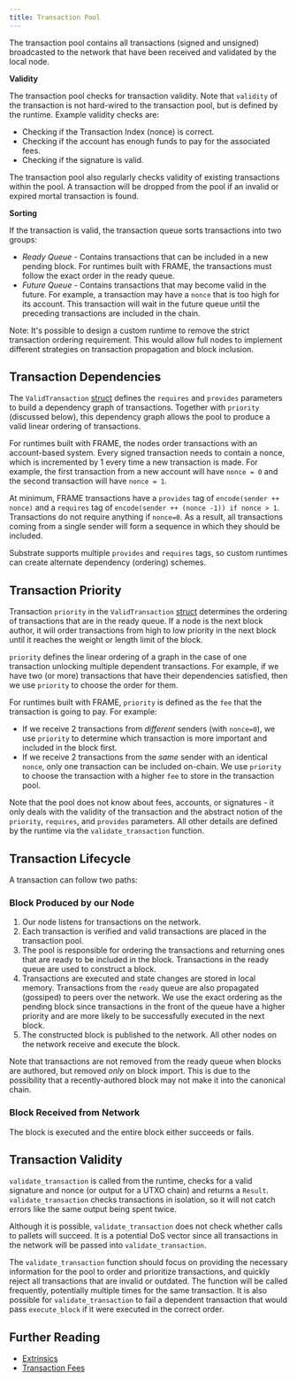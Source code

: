 ```yaml
---
title: Transaction Pool
---
```


The transaction pool contains all transactions (signed and unsigned) broadcasted to the network that
have been received and validated by the local node.

**Validity**

The transaction pool checks for transaction validity. Note that `validity` of the transaction is not
hard-wired to the transaction pool, but is defined by the runtime. Example validity checks are:

- Checking if the Transaction Index (nonce) is correct.
- Checking if the account has enough funds to pay for the associated fees.
- Checking if the signature is valid.

The transaction pool also regularly checks validity of existing transactions within the pool. A
transaction will be dropped from the pool if an invalid or expired mortal transaction is found.

**Sorting**

If the transaction is valid, the transaction queue sorts transactions into two groups:

- _Ready Queue_ - Contains transactions that can be included in a new pending block. For runtimes
  built with FRAME, the transactions must follow the exact order in the ready queue.
- _Future Queue_ - Contains transactions that may become valid in the future. For example, a
  transaction may have a `nonce` that is too high for its account. This transaction will wait in the
  future queue until the preceding transactions are included in the chain.

Note: It's possible to design a custom runtime to remove the strict transaction ordering
requirement. This would allow full nodes to implement different strategies on transaction
propagation and block inclusion.

## Transaction Dependencies

The `ValidTransaction`
[struct](https://substrate.dev/rustdocs/v3.0.0/sp_runtime/transaction_validity/struct.ValidTransaction.html)
defines the `requires` and `provides` parameters to build a dependency graph of transactions.
Together with `priority` (discussed below), this dependency graph allows the pool to produce a valid
linear ordering of transactions.

For runtimes built with FRAME, the nodes order transactions with an account-based system. Every
signed transaction needs to contain a nonce, which is incremented by 1 every time a new transaction
is made. For example, the first transaction from a new account will have `nonce = 0` and the second
transaction will have `nonce = 1`.

At minimum, FRAME transactions have a `provides` tag of `encode(sender ++ nonce)` and a `requires`
tag of `encode(sender ++ (nonce -1)) if nonce > 1`. Transactions do not require anything if
`nonce=0`. As a result, all transactions coming from a single sender will form a sequence in which
they should be included.

Substrate supports multiple `provides` and `requires` tags, so custom runtimes can create alternate
dependency (ordering) schemes.

## Transaction Priority

Transaction `priority` in the `ValidTransaction`
[struct](https://substrate.dev/rustdocs/v3.0.0/sp_runtime/transaction_validity/struct.ValidTransaction.html)
determines the ordering of transactions that are in the ready queue. If a node is the next block
author, it will order transactions from high to low priority in the next block until it reaches the
weight or length limit of the block.

`priority` defines the linear ordering of a graph in the case of one transaction unlocking multiple
dependent transactions. For example, if we have two (or more) transactions that have their
dependencies satisfied, then we use `priority` to choose the order for them.

For runtimes built with FRAME, `priority` is defined as the `fee` that the transaction is going to
pay. For example:

- If we receive 2 transactions from _different_ senders (with `nonce=0`), we use `priority` to
  determine which transaction is more important and included in the block first.
- If we receive 2 transactions from the _same_ sender with an identical `nonce`, only one
  transaction can be included on-chain. We use `priority` to choose the transaction with a higher
  `fee` to store in the transaction pool.

Note that the pool does not know about fees, accounts, or signatures - it only deals with the
validity of the transaction and the abstract notion of the `priority`, `requires`, and `provides`
parameters. All other details are defined by the runtime via the `validate_transaction` function.

## Transaction Lifecycle

A transaction can follow two paths:

### Block Produced by our Node

1. Our node listens for transactions on the network.
2. Each transaction is verified and valid transactions are placed in the transaction pool.
3. The pool is responsible for ordering the transactions and returning ones that are ready to be
   included in the block. Transactions in the ready queue are used to construct a block.
4. Transactions are executed and state changes are stored in local memory. Transactions from the
   `ready` queue are also propagated (gossiped) to peers over the network. We use the exact ordering
   as the pending block since transactions in the front of the queue have a higher priority and are
   more likely to be successfully executed in the next block.
5. The constructed block is published to the network. All other nodes on the network receive and
   execute the block.

Note that transactions are not removed from the ready queue when blocks are authored, but removed
_only_ on block import. This is due to the possibility that a recently-authored block may not make
it into the canonical chain.

### Block Received from Network

The block is executed and the entire block either succeeds or fails.

## Transaction Validity

`validate_transaction` is called from the runtime, checks for a valid signature and nonce (or output
for a UTXO chain) and returns a `Result`. `validate_transaction` checks transactions in isolation,
so it will not catch errors like the same output being spent twice.

Although it is possible, `validate_transaction` does not check whether calls to pallets will
succeed. It is a potential DoS vector since all transactions in the network will be passed into
`validate_transaction`.

The `validate_transaction` function should focus on providing the necessary information for the pool
to order and prioritize transactions, and quickly reject all transactions that are invalid or
outdated. The function will be called frequently, potentially multiple times for the same
transaction. It is also possible for `validate_transaction` to fail a dependent transaction that
would pass `execute_block` if it were executed in the correct order.

## Further Reading

- [Extrinsics](extrinsics)
- [Transaction Fees](../runtime/fees)
